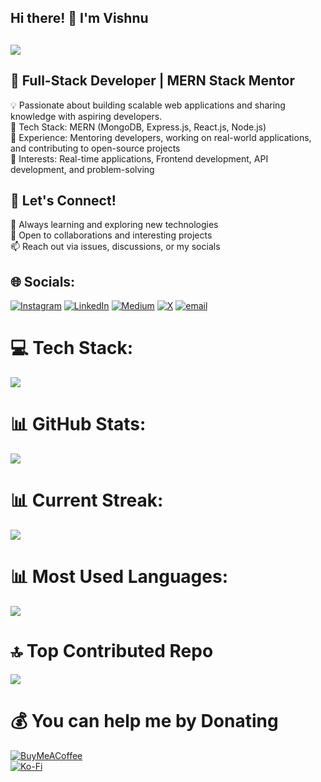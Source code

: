 ## Hi there! 👋 I'm Vishnu <br>
## <img src="https://readme-typing-svg.herokuapp.com?font=Fira+Code&size=22&duration=3000&pause=1000&color=F70000&width=440&lines=Engineer.+Mentor.+Creator.+💼;Leveling+Up+the+Dev+Community+🎮;Built+With+MERN,+Backed+by+Passion+❤️" /><br>
## 🚀 Full-Stack Developer | MERN Stack Mentor <br>
💡 Passionate about building scalable web applications and sharing knowledge with aspiring developers.  <br>
🔹 Tech Stack: MERN (MongoDB, Express.js, React.js, Node.js) <br>
🔹 Experience: Mentoring developers, working on real-world applications, and contributing to open-source projects <br>
🔹 Interests: Real-time applications, Frontend development, API development, and problem-solving <br>

## 💬 Let's Connect! 
🌱 Always learning and exploring new technologies <br>
🔧 Open to collaborations and interesting projects <br>
📫 Reach out via issues, discussions, or my socials<br>

## 🌐 Socials:
[![Instagram](https://img.shields.io/badge/Instagram-%23E4405F.svg?logo=Instagram&logoColor=white)](https://instagram.com/thenamevishnu) [![LinkedIn](https://img.shields.io/badge/LinkedIn-%230077B5.svg?logo=linkedin&logoColor=white)](https://linkedin.com/in/thenamevishnu) [![Medium](https://img.shields.io/badge/Medium-12100E?logo=medium&logoColor=white)](https://medium.com/@dev.vishnu) [![X](https://img.shields.io/badge/X-black.svg?logo=X&logoColor=white)](https://x.com/mynamevishnu) [![email](https://img.shields.io/badge/Email-D14836?logo=gmail&logoColor=white)](mailto:mail.vishnumk@gmail.com) 

# 💻 Tech Stack:
<img src="https://skillicons.dev/icons?i=html,css,bootstrap,tailwindcss,js,ts,npm,react,next,redux,nodejs,express,mongodb,mysql,vercel,netlify,gcp,aws,azure,git,github,nginx,postman,vite,webpack,figma"/><br>

# 📊 GitHub Stats:
![](https://github-readme-stats.vercel.app/api?username=thenamevishnu&theme=one_dark_pro&hide_border=true&include_all_commits=true&count_private=true)<br/>

# 📊 Current Streak:
![](https://nirzak-streak-stats.vercel.app/?user=thenamevishnu&theme=one_dark_pro&hide_border=true)<br/>

# 📊 Most Used Languages:
![](https://github-readme-stats.vercel.app/api/top-langs/?username=thenamevishnu&theme=one_dark_pro&hide_border=true&include_all_commits=true&count_private=true&layout=compact)

# 🔝 Top Contributed Repo
![](https://github-contributor-stats.vercel.app/api?username=thenamevishnu&limit=5&theme=one_dark_pro&combine_all_yearly_contributions=true)

# 💰 You can help me by Donating
  [![BuyMeACoffee](https://img.shields.io/badge/Buy%20Me%20a%20Coffee-ffdd00?style=for-the-badge&logo=buy-me-a-coffee&logoColor=black)](https://buymeacoffee.com/thenamevishnu) <br>
  [![Ko-Fi](https://img.shields.io/badge/Ko--fi-F16061?style=for-the-badge&logo=ko-fi&logoColor=white)](https://ko-fi.com/thenamevishnu) 
